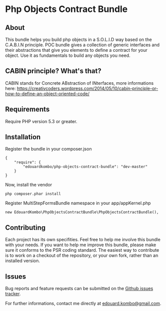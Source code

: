 Php Objects Contract Bundle
===========================

About
-----

This bundle helps you build php objects in a S.O.L.I.D way based on the C.A.B.I.N principle.
POC bundle gives a collection of generic interfaces and their abstractions that give you elements to define a contract for your object.
Use it as fundamentals to build any objects you need.


CABIN principle? What's that?
-----------------------------

CABIN stands for Concrete ABstraction of INterfaces, more informations here: https://creativcoders.wordpress.com/2014/05/10/cabin-principle-or-how-to-define-an-object-oriented-code/


Requirements
------------

Require PHP version 5.3 or greater.


Installation
------------

Register the bundle in your composer.json

    {
        "require": {
            "edouardkombo/php-objects-contract-bundle": "dev-master"
        }
    }

Now, install the vendor

    php composer.phar install


Register MultiStepFormsBundle namespace in your app/appKernel.php

    new EdouardKombo\PhpObjectsContractBundle\PhpObjectsContractBundle(),


Contributing
-------------

Each project has its own specifities. Feel free to help me involve this bundle with your needs.
If you want to help me improve this bundle, please make sure it conforms to the PSR coding standard. The easiest way to contribute is to work on a checkout of the repository, or your own fork, rather than an installed version.

Issues
------

Bug reports and feature requests can be submitted on the [Github issues tracker](https://github.com/edouardkombo/PhpObjectsContractBundle/issues).

For further informations, contact me directly at edouard.kombo@gmail.com.

